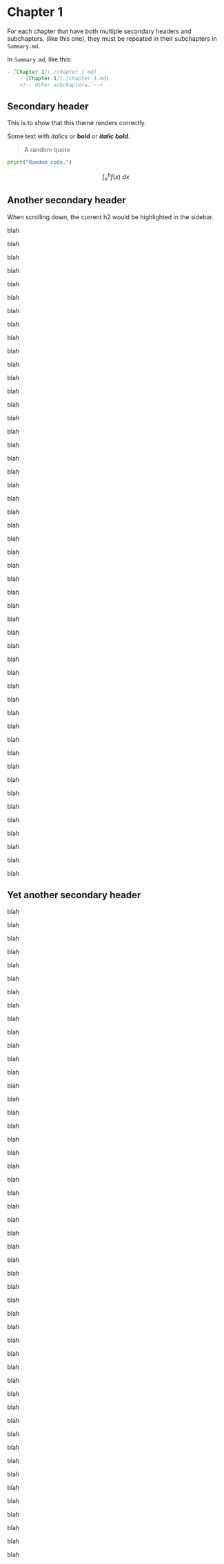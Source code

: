 # Chapter 1

For each chapter that have both multiple secondary headers and subchapters,
(like this one),
they must be repeated in their subchapters in `Summary.md`.

In `Summary.md`, like this:

```markdown
- [Chapter 1](./chapter_1.md)
    - [Chapter 1](./chapter_1.md)
    <!-- Other subchapters… -->
```

## Secondary header

This is to show that this theme renders correctly.

Some text with *italics* or **bold** or ***italic bold***.

> A random quote

```python
print("Random code.")
```

$$
\int_a^bf(x)\ dx
$$

## Another secondary header

When scrolling down,
the current h2 would be highlighted in the sidebar.

blah

blah

blah

blah

blah

blah

blah

blah

blah

blah

blah

blah

blah

blah

blah

blah

blah

blah

blah

blah

blah

blah

blah

blah

blah

blah

blah

blah

blah

blah

blah

blah

blah

blah

blah

blah

blah

blah

blah

blah

blah

blah

blah

blah

blah

blah

blah

blah

blah

## Yet another secondary header

blah

blah

blah

blah

blah

blah

blah

blah

blah

blah

blah

blah

blah

blah

blah

blah

blah

blah

blah

blah

blah

blah

blah

blah

blah

blah

blah

blah

blah

blah

blah

blah

blah

blah

blah

blah

blah

blah

blah

blah

blah

blah

blah

blah

blah

blah

blah

blah

blah

